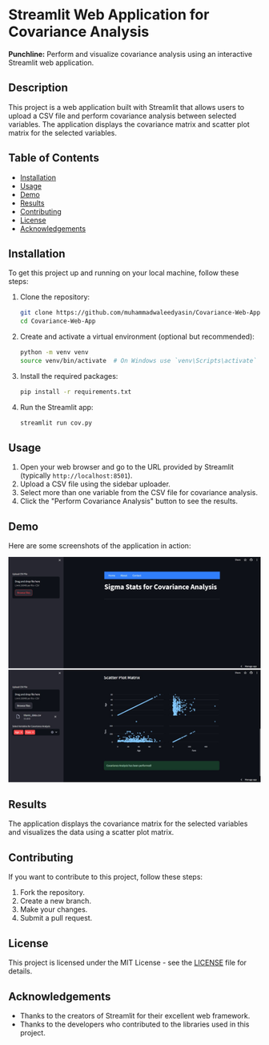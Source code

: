 # Streamlit Web Application for Covariance Analysis

**Punchline:** Perform and visualize covariance analysis using an interactive Streamlit web application.

## Description

This project is a web application built with Streamlit that allows users to upload a CSV file and perform covariance analysis between selected variables. The application displays the covariance matrix and scatter plot matrix for the selected variables.

## Table of Contents

- [Installation](#installation)
- [Usage](#usage)
- [Demo](#demo)
- [Results](#results)
- [Contributing](#contributing)
- [License](#license)
- [Acknowledgements](#acknowledgements)

## Installation

To get this project up and running on your local machine, follow these steps:

1. Clone the repository:

    ```bash
    git clone https://github.com/muhammadwaleedyasin/Covariance-Web-App.git
    cd Covariance-Web-App
    ```

2. Create and activate a virtual environment (optional but recommended):

    ```bash
    python -m venv venv
    source venv/bin/activate  # On Windows use `venv\Scripts\activate`
    ```

3. Install the required packages:

    ```bash
    pip install -r requirements.txt
    ```

4. Run the Streamlit app:

    ```bash
    streamlit run cov.py
    ```

## Usage

1. Open your web browser and go to the URL provided by Streamlit (typically `http://localhost:8501`).
2. Upload a CSV file using the sidebar uploader.
3. Select more than one variable from the CSV file for covariance analysis.
4. Click the "Perform Covariance Analysis" button to see the results.

## Demo

Here are some screenshots of the application in action:

![Demo Image 1](images/1.png)
![Demo Image 2](images/2.png)

## Results

The application displays the covariance matrix for the selected variables and visualizes the data using a scatter plot matrix.

## Contributing

If you want to contribute to this project, follow these steps:

1. Fork the repository.
2. Create a new branch.
3. Make your changes.
4. Submit a pull request.

## License

This project is licensed under the MIT License - see the [LICENSE](LICENSE) file for details.

## Acknowledgements

- Thanks to the creators of Streamlit for their excellent web framework.
- Thanks to the developers who contributed to the libraries used in this project.
